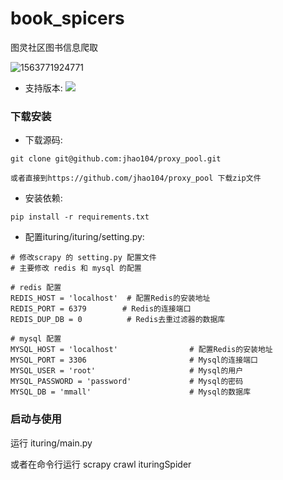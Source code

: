 # book_spicers
图灵社区图书信息爬取

![1563771924771](D:\800-vsCode-work\820Python\book_spicers\assets\1563771924771.png)

* 支持版本:  ![](https://img.shields.io/badge/Python-3.x-blue.svg)

### 下载安装

* 下载源码:

```shell
git clone git@github.com:jhao104/proxy_pool.git

或者直接到https://github.com/jhao104/proxy_pool 下载zip文件
```

* 安装依赖:

```shell
pip install -r requirements.txt
```

* 配置ituring/ituring/setting.py:

```shell
# 修改scrapy 的 setting.py 配置文件
# 主要修改 redis 和 mysql 的配置

# redis 配置
REDIS_HOST = 'localhost'  # 配置Redis的安装地址
REDIS_PORT = 6379        # Redis的连接端口
REDIS_DUP_DB = 0 		  # Redis去重过滤器的数据库

# mysql 配置
MYSQL_HOST = 'localhost'                # 配置Redis的安装地址
MYSQL_PORT = 3306                       # Mysql的连接端口
MYSQL_USER = 'root'                     # Mysql的用户
MYSQL_PASSWORD = 'password'       		# Mysql的密码
MYSQL_DB = 'mmall' 		                # Mysql的数据库
```



### 启动与使用

运行 ituring/main.py 

或者在命令行运行 scrapy crawl ituringSpider